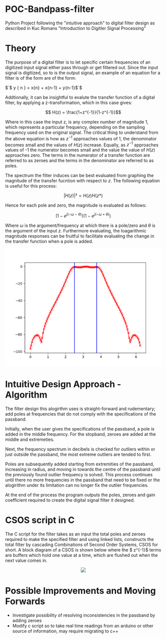 # POC-Bandpass-filter
Python Project following the "intuitive approach" to digital filter design as described in Kuc Romans "Introduction to Digitler Signal Processing" 

# Theory 
The purpose of a digital filter is to let specific certain frequencies of an digitized input signal either pass through or get filtered out. Since the input signal is digitized, so to is the output signal, an example of an equation for a filter is of the form are of the form:

$`$ y \{ n \} = x\{n\} + x\{n-1\} + y\{n-1\}$`$

Addtionally, it can be insightful to evalute the transfer function of a digital filter, by applying a z-transformation, which in this case gives:

$$ H(z) = \frac{1+z^{-1}}{1-z^{-1}}$$

Where in this case the input z, is any complex number of magnitude 1, which represents a particular frequency, depending on the sampling frequency used on the original signal. The critical thing to understand from the above equation is how as $z^{-1}$ approaches values of 1, the denominator becomes small and the values of $H(z)$ increase. Equally, as $z^{-1}$ approaches values of -1 the numerator becomes small and the value the value of $H(z)$ approaches zero. The terms in the numerator of a transfer function are referred to as zeroes and the terms in the denominator are referred to as poles. 

The spectrum the filter induces can be best evaluated from graphing the magnitude of the transfer fucntion with respect to $z$. The following equation is useful for this process:

$$|H(z)|² = H(z)H(z*)$$

Hence for each pole and zero, the magnitude is evaluated as follows:

$$ (1-e^{j(-\omega - \theta)})(1-e^{j(-\omega + \theta)})$$

Where $\omega$ is the argument/frequency at which there is a pole/zero and $\theta$ is the argument of the input $z$. Furthermore evaluating, the loagarithmic magnitude responses can be fruitful to facilitate evaluating the change in the transfer function when a pole is added. 

<p align="center">
  <img src="/Plots/passband400_500.png">
</p>


# Intuitive Design Approach - Algorithm
The filter design this alogirthm uses is straight-forward and rudementary; add poles at frequencies that do not comply with the specifications of the passband. 

Initially, when the user gives the specifications of the passband, a pole is added in the middle frequency. For the stopband, zeroes are added at the middle and extremeties. 

Next, the frequency spectrum in decibels is checked for outliers within or just outside the passband, the most extreme outliers are tended to first. 

Poles are subsequently added starting from extremities of the passband, increasing in radius, and moving in towards the centre of the passband until the previously found outlier frequency is solved. This process continues until there no more frequencies in the passband that need to be fixed or the alogirithm under its limitation can no longer fix the outlier frequencies.


At the end of the process the program outputs the poles, zeroes and gain coefficient required to create the digital signal filter it designed. 

# CSOS script in C

The C script for the filter takes as an input the total poles and zeroes required to make the specified filter and using linked lists, constructs the total filter by cascading Combinations of Second Order Systems, CSOS for short. A block diagram of a CSOS is shown below where the $ z^{-1}$ terms are buffers which hold one value at a time, which are flushed out when the next value comes in.  


<p align="center">
  <img src="https://www.dsprelated.com/josimages_new/filters/img1141.png">
</p>


# Possible Improvements and Moving Forwards

+ Investigate possibility of resolving inconsistencies in the passband by adding zeroes
+ Modify c script so to take real time readings from an arduino or other source of information, may require migrating to c++ 
  
